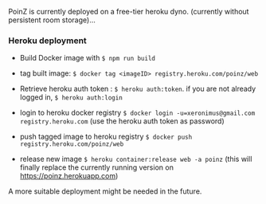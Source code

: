 

PoinZ is currently deployed on a free-tier heroku dyno. (currently without persistent room storage)...



### Heroku deployment

* Build Docker image with ```$ npm run build```

* tag built image: ```$ docker tag <imageID> registry.heroku.com/poinz/web```

* Retrieve heroku auth token : ```$ heroku auth:token```. if you are not already logged in, ```$ heroku auth:login```

* login to heroku docker registry ```$ docker login -u=xeronimus@gmail.com registry.heroku.com``` (use the heroku auth token as password)

* push tagged image to heroku registry ```$ docker push registry.heroku.com/poinz/web```

* release new image ```$ heroku container:release web -a poinz``` (this will finally replace the currently running version on https://poinz.herokuapp.com)



A more suitable deployment might be needed in the future.

 

